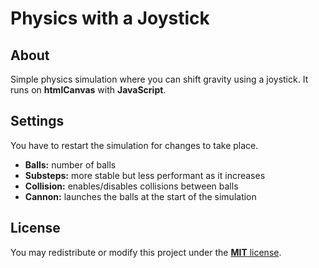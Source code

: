 # Physics with a Joystick
## About
Simple physics simulation where you can shift gravity using a joystick. It runs on **htmlCanvas** with **JavaScript**.

## Settings
You have to restart the simulation for changes to take place.
- **Balls:** number of balls
- **Substeps:** more stable but less performant as it increases
- **Collision:** enables/disables collisions between balls
- **Cannon:** launches the balls at the start of the simulation

## License
You may redistribute or modify this project under the [**MIT** license](LICENSE).